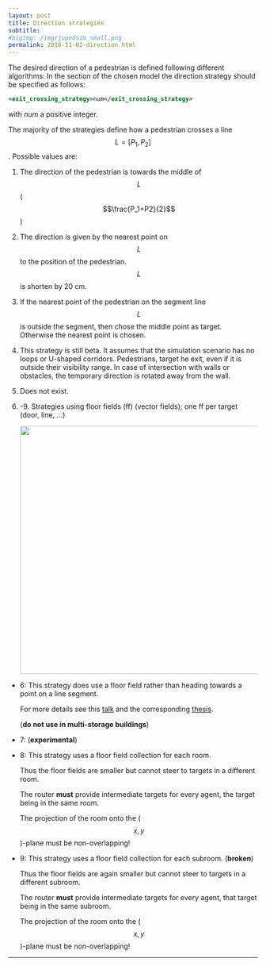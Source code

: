```yaml
---
layout: post
title: Direction strategies
subtitle: 
#bigimg: /img/jupedsim_small.png
permalink: 2016-11-02-direction.html
---
```



The desired direction of a pedestrian is defined following different algorithms:
In the section of the chosen model the direction strategy should be specified as follows:

```xml
<exit_crossing_strategy>num</exit_crossing_strategy>
```

with *num* a positive integer.

The majority of the strategies define how a pedestrian crosses a line $$L = [P_1, P_2]$$. Possible values are:  

1. The direction of the pedestrian is towards the middle of $$L$$ ($$\frac{P_1+P2}{2}$$)  

2. The direction is given by the nearest point on $$L$$ to the position of the pedestrian.  
   $$L$$ is shorten by 20 cm.  

3. If the nearest point of the pedestrian on the segment line $$L$$ is outside the segment, then chose the middle point as target.  
   Otherwise the nearest point is chosen.

4. This strategy is still beta. It assumes that the simulation scenario has no loops or U-shaped corridors.
   Pedestrians,  target he exit, even if it is outside their visibility range. In case of intersection with walls or obstacles, the temporary direction is rotated away from the wall.  

5. Does not exist.

6. -9. Strategies using floor fields (ff) (vector fields); one ff per target (door, line, ...)

    <img src="{{ site.baseurl }}/img/transformFF.png" width="500" height="500" />

  * 6: This strategy does use a floor field rather than heading towards a point on a line segment.

    For more details see this [talk](https://fz-juelich.sciebo.de/index.php/s/s1ORGTUssCsHDHC) and the corresponding [thesis](https://fz-juelich.sciebo.de/index.php/s/VFnUCH2gtz1mSoL).
     
    (__do not use in multi-storage buildings__)
    
  * 7: (__experimental__)
  
  * 8: This strategy uses a floor field collection for each room. 

    Thus the floor fields are smaller but cannot steer to targets in a different room. 

    The router __must__ provide intermediate targets for every agent, the target being in the same room.
    
    The projection of the room onto the ($$x,\, y$$)-plane must be non-overlapping!

  * 9: This strategy uses a floor field collection for each subroom. (__broken__)

    Thus the floor fields are again smaller but cannot steer to targets in a different subroom. 

    The router __must__ provide intermediate targets for every agent, that target being in the same subroom.
    
    The projection of the room onto the ($$x,\, y$$)-plane must be non-overlapping!

---   


    
[#Chraibi2011]: http://aimsciences.org/journals/displayPaper.jsp?paperID=6440 "Chraibi el al. Force-based models of pedestrian dynamics.  Pages: 425 - 442, Volume 6, Issue 3, September 2011"


